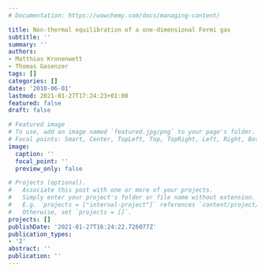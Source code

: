 ```yaml
---
# Documentation: https://wowchemy.com/docs/managing-content/

title: Non-thermal equilibration of a one-dimensional Fermi gas
subtitle: ''
summary: ''
authors:
- Matthias Kronenwett
- Thomas Gasenzer
tags: []
categories: []
date: '2010-06-01'
lastmod: 2021-01-27T17:24:23+01:00
featured: false
draft: false

# Featured image
# To use, add an image named `featured.jpg/png` to your page's folder.
# Focal points: Smart, Center, TopLeft, Top, TopRight, Left, Right, BottomLeft, Bottom, BottomRight.
image:
  caption: ''
  focal_point: ''
  preview_only: false

# Projects (optional).
#   Associate this post with one or more of your projects.
#   Simply enter your project's folder or file name without extension.
#   E.g. `projects = ["internal-project"]` references `content/project/deep-learning/index.md`.
#   Otherwise, set `projects = []`.
projects: []
publishDate: '2021-01-27T16:24:22.726077Z'
publication_types:
- '2'
abstract: ''
publication: ''
---
```


